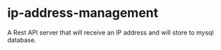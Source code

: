 # ip-address-management
A Rest API server that will receive an IP address and will store to mysql database.
